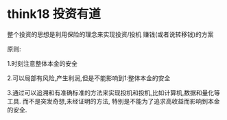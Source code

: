 # think18 投资有道

整个投资的思想是利用保险的理念来实现投资/投机 赚钱(或者说转移钱)的方案

原则:

1.时刻注意整体本金的安全

2.可以局部有风险,产生利润,但是不能影响到1:整体本金的安全

3.通过可以追溯和有准确标准的方法来实现投机和投机,比如计算机,数据和量化等工具. 
而不是突发奇想,未经证明的方法, 特别是不能为了追求高收益而影响到本金的安全.

